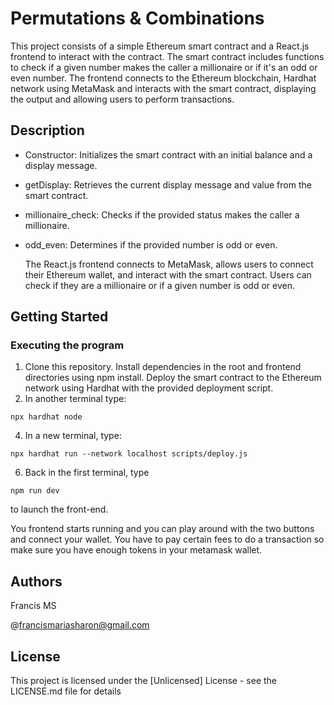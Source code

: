 # Permutations & Combinations

This project consists of a simple Ethereum smart contract and a React.js frontend to interact with the contract. The smart contract includes functions to check if a given number makes the caller a millionaire or if it's an odd or even number. The frontend connects to the Ethereum blockchain, Hardhat network using MetaMask and interacts with the smart contract, displaying the output and allowing users to perform transactions.

## Description

* Constructor: Initializes the smart contract with an initial balance and a display message.

* getDisplay: Retrieves the current display message and value from the smart contract.

* millionaire_check: Checks if the provided status makes the caller a millionaire.

* odd_even: Determines if the provided number is odd or even.

  The React.js frontend connects to MetaMask, allows users to connect their Ethereum wallet, and interact with the smart contract. Users can check if they are a millionaire or if a given number is odd or even.

## Getting Started

### Executing the program

1. Clone this repository.
Install dependencies in the root and frontend directories using npm install.
Deploy the smart contract to the Ethereum network using Hardhat with the provided deployment script.
2. In another terminal type:
```
npx hardhat node
```
4. In a new terminal, type:
```
npx hardhat run --network localhost scripts/deploy.js
```
6. Back in the first terminal, type
```
npm run dev
```
to launch the front-end.

You frontend starts running and you can play around with the two buttons and connect your wallet. You have to pay certain fees to do a transaction so make sure you have enough tokens in your metamask wallet.


## Authors 

Francis MS

@francismariasharon@gmail.com

## License

This project is licensed under the [Unlicensed] License - see the LICENSE.md file for details
